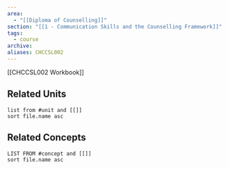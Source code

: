 ```yaml
---
area:
  - "[[Diploma of Counselling]]"
section: "[[1 - Communication Skills and the Counselling Framework]]"
tags:
  - course
archive: 
aliases: CHCCSL002
---
```

[[CHCCSL002 Workbook]]
## Related Units
```dataview
list from #unit and [[]]
sort file.name asc
```

## Related Concepts
```dataview
LIST FROM #concept and [[]]
sort file.name asc
```
